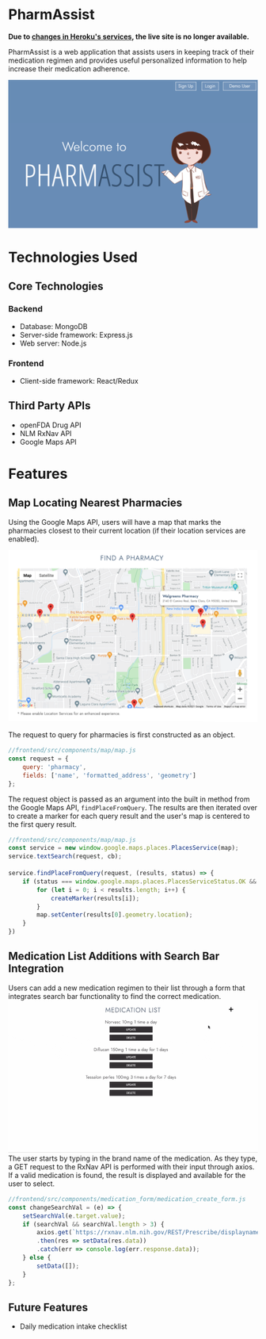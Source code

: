 # PharmAssist

**Due to [changes in Heroku's services](https://blog.heroku.com/next-chapter), the live site is no longer available.**

PharmAssist is a web application that assists users in keeping track of their medication regimen and provides useful personalized information to help increase their medication adherence.

<img src="frontend/src/images/readme-splash.png"></img>

# Technologies Used
## Core Technologies
### Backend
* Database: MongoDB
* Server-side framework: Express.js 
* Web server: Node.js
### Frontend
* Client-side framework: React/Redux

## Third Party APIs
* openFDA Drug API
* NLM RxNav API
* Google Maps API

# Features
## Map Locating Nearest Pharmacies
Using the Google Maps API, users will have a map that marks the pharmacies closest to their current location (if their location services are enabled).

<img src="frontend/src/images/map2.png"></img>

The request to query for pharmacies is first constructed as an object.
```javascript
//frontend/src/components/map/map.js
const request = {
    query: 'pharmacy',
    fields: ['name', 'formatted_address', 'geometry']
};
```
The request object is passed as an argument into the built in method from the Google Maps API, `findPlaceFromQuery`. The results are then iterated over to create a marker for each query result and the user's map is centered to the first query result. 

```javascript
//frontend/src/components/map/map.js
const service = new window.google.maps.places.PlacesService(map);
service.textSearch(request, cb);

service.findPlaceFromQuery(request, (results, status) => {
    if (status === window.google.maps.places.PlacesServiceStatus.OK && results) {
        for (let i = 0; i < results.length; i++) {
            createMarker(results[i]);
        }
        map.setCenter(results[0].geometry.location);
    }
})
```
## Medication List Additions with Search Bar Integration
Users can add a new medication regimen to their list through a form that integrates search bar functionality to find the correct medication.
<img src="frontend/src/images/add-medication.gif"></img>
The user starts by typing in the brand name of the medication. As they type, a GET request to the RxNav API is performed with their input through axios. If a valid medication is found, the result is displayed and available for the user to select.

```javascript
//frontend/src/components/medication_form/medication_create_form.js
const changeSearchVal = (e) => {
    setSearchVal(e.target.value);
    if (searchVal && searchVal.length > 3) {
        axios.get(`https://rxnav.nlm.nih.gov/REST/Prescribe/displaynames.json`)
        .then(res => setData(res.data))
        .catch(err => console.log(err.response.data));
    } else {
        setData([]);
    }
};
```

## Future Features
* Daily medication intake checklist
